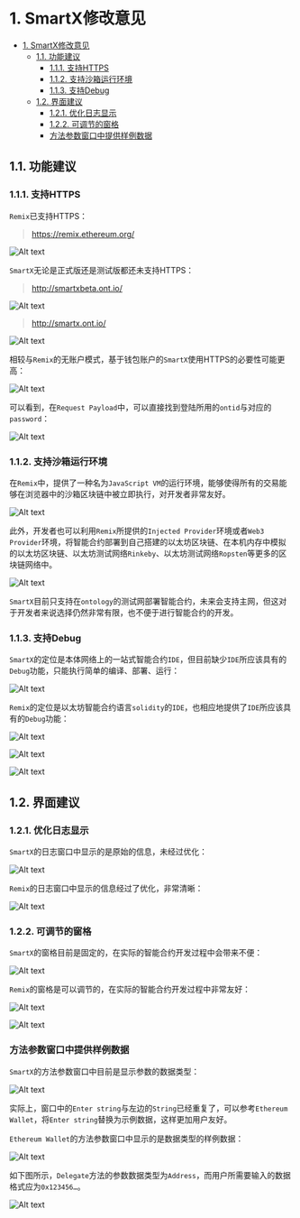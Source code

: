 # 1. SmartX修改意见

<!-- TOC -->

- [1. SmartX修改意见](#1-smartx修改意见)
    - [1.1. 功能建议](#11-功能建议)
        - [1.1.1. 支持HTTPS](#111-支持https)
        - [1.1.2. 支持沙箱运行环境](#112-支持沙箱运行环境)
        - [1.1.3. 支持Debug](#113-支持debug)
    - [1.2. 界面建议](#12-界面建议)
        - [1.2.1. 优化日志显示](#121-优化日志显示)
        - [1.2.2. 可调节的窗格](#122-可调节的窗格)
        - [方法参数窗口中提供样例数据](#方法参数窗口中提供样例数据)

<!-- /TOC -->

## 1.1. 功能建议

### 1.1.1. 支持HTTPS

`Remix`已支持HTTPS：

> https://remix.ethereum.org/

![Alt text](../../img/SmartContract/Remix/RemixHttp.png)

`SmartX`无论是正式版还是测试版都还未支持HTTPS：

> http://smartxbeta.ont.io/

![Alt text](../../img/SmartContract/SmartX/SmartxHttp_1.png)

> http://smartx.ont.io/

![Alt text](../../img/SmartContract/SmartX/SmartxHttp_2.png)

相较与`Remix`的无账户模式，基于钱包账户的`SmartX`使用HTTPS的必要性可能更高：

![Alt text](../../img/SmartContract/SmartX/SmartxLogs_2.png)

可以看到，在`Request Payload`中，可以直接找到登陆所用的`ontid`与对应的`password`：

![Alt text](../../img/SmartContract/SmartX/SmartxLogs_3.png)

### 1.1.2. 支持沙箱运行环境

在`Remix`中，提供了一种名为`JavaScript VM`的运行环境，能够使得所有的交易能够在浏览器中的沙箱区块链中被立即执行，对开发者非常友好。

![Alt text](../../img/SmartContract/Remix/RemixDeploy_1.png)

此外，开发者也可以利用`Remix`所提供的`Injected Provider`环境或者`Web3 Provider`环境，将智能合约部署到自己搭建的以太坊区块链、在本机内存中模拟的以太坊区块链、以太坊测试网络`Rinkeby`、以太坊测试网络`Ropsten`等更多的区块链网络中。

![Alt text](../../img/SmartContract/Remix/RemixRunEnv_3.png)

`SmartX`目前只支持在`ontology`的测试网部署智能合约，未来会支持主网，但这对于开发者来说选择仍然非常有限，也不便于进行智能合约的开发。

### 1.1.3. 支持Debug

`SmartX`的定位是本体网络上的一站式智能合约`IDE`，但目前缺少`IDE`所应该具有的`Debug`功能，只能执行简单的编译、部署、运行：

![Alt text](../../img/SmartContract/SmartX/SmartxRun_1.png)


`Remix`的定位是以太坊智能合约语言`solidity`的`IDE`，也相应地提供了`IDE`所应该具有的`Debug`功能：

![Alt text](../../img/SmartContract/Remix/RemixDebug_1.png)

![Alt text](../../img/SmartContract/Remix/RemixDebug_2.png)

![Alt text](../../img/SmartContract/Remix/RemixDebug_3.png)

## 1.2. 界面建议

### 1.2.1. 优化日志显示

`SmartX`的日志窗口中显示的是原始的信息，未经过优化：

![Alt text](../../img/SmartContract/SmartX/SmartxLogs_1.png)

`Remix`的日志窗口中显示的信息经过了优化，非常清晰：

![Alt text](../../img/SmartContract/Remix/RemixLogs_1.png)

### 1.2.2. 可调节的窗格

`SmartX`的窗格目前是固定的，在实际的智能合约开发过程中会带来不便：

![Alt text](../../img/SmartContract/SmartX/SmartxLogs_1.png)

`Remix`的窗格是可以调节的，在实际的智能合约开发过程中非常友好：

![Alt text](../../img/SmartContract/Remix/RmixResize_1.png)

![Alt text](../../img/SmartContract/Remix/RmixResize_2.png)

### 方法参数窗口中提供样例数据

`SmartX`的方法参数窗口中目前是显示参数的数据类型：

![Alt text](../../img/SmartContract/SmartX/SmartxExec_1.png)

实际上，窗口中的`Enter string`与左边的`String`已经重复了，可以参考`Ethereum Wallet`，将`Enter string`替换为示例数据，这样更加用户友好。

`Ethereum Wallet`的方法参数窗口中显示的是数据类型的样例数据：

![Alt text](../../img/SmartContract/EthereumWallet/ExecContract_2.png)

如下图所示，`Delegate`方法的参数数据类型为`Address`，而用户所需要输入的数据格式应为`0x123456…`。

![Alt text](../../img/SmartContract/EthereumWallet/ExecContract_3.png)
